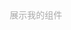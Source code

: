 <html>
  <head>
    <title>组件</title>
  </head>
  <body>
  <span>
    <font style="color:#a9a9a9;" onclick="theme(this)">展示我的组件</font>
  </span>
  <script>
  function theme(obj){
    alert("这是我的主题！")
  }
  
  </script>
  </body>
</html>
